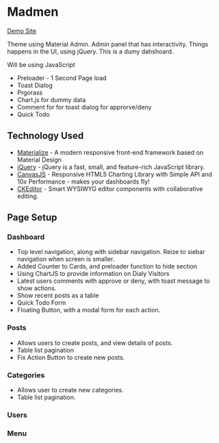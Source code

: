 # Madmen

[Demo Site](https://xboudsady.github.io/madmin/)

Theme using Material Admin. Admin panel that has interactivity. Things happens in the UI, using jQuery.
This is a dumy dahshoard.

Will be using JavaScript 
* Preloader - 1 Second Page load
* Toast Dialog
* Prgorass
* Chart.js for dummy data
* Comment for for toast dialog for approrve/deny
* Quick Todo

## Technology Used
* [Materialize](https://materializecss.com/) - A modern responsive front-end framework based on Material Design
* [jQuery](https://jquery.com/) - jQuery is a fast, small, and feature-rich JavaScript library.
* [CanvasJS](https://canvasjs.com/) - Responsive HTML5 Charting Library with Simple API and 10x Performance - makes your dashboards fly!
* [CKEditor](https://ckeditor.com/) - Smart WYSIWYG editor components with collaborative editing.

## Page Setup


### Dashboard
* Top level navigation, along with sidebar navigation. Reize to siebar navigation when screen is smaller.
* Added Counter to Cards, and preloader function to hide section
* Using ChartJS to provide information on Dialy Visitors
* Latest users comments with approve or deny, with toast message to show actions.
* Show recent posts as a table
* Quick Todo Form
* Floating Button, with a modal form for each action.


### Posts
* Allows users to create posts, and view details of posts.
* Table list pagination
* Fix Action Button to create new posts.

### Categories
* Allows user to create new categories.
* Table list pagination.

### Users

### Menu


